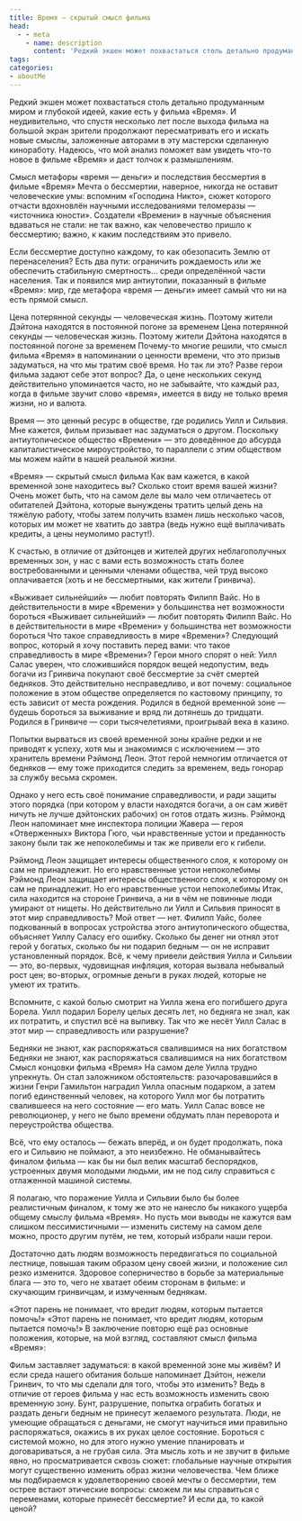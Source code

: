 ```yaml
---
title: Время — скрытый смысл фильма
head:
  - - meta
    - name: description
      content: 'Редкий экшен может похвастаться столь детально продуманным миром и глубокой идеей, какие есть у фильма'
tags:
categories:
- aboutMe
---
```


Редкий экшен может похвастаться столь детально продуманным миром и глубокой идеей, какие есть у фильма «Время». И неудивительно, что спустя несколько лет после выхода фильма на большой экран зрители продолжают пересматривать его и искать новые смыслы, заложенные авторами в эту мастерски сделанную киноработу. Надеюсь, что мой анализ поможет вам увидеть что-то новое в фильме «Время» и даст толчок к размышлениям.



Смысл метафоры «время — деньги» и последствия бессмертия в фильме «Время»
Мечта о бессмертии, наверное, никогда не оставит человеческие умы: вспомним «Господина Никто», сюжет которого отчасти вдохновлён научными исследованиями теломеразы — «источника юности». Создатели «Времени» в научные объяснения вдаваться не стали: не так важно, как человечество пришло к бессмертию; важно, к каким последствиям это привело.

Если бессмертие доступно каждому, то как обезопасить Землю от перенаселения? Есть два пути: ограничить рождаемость или же обеспечить стабильную смертность… среди определённой части населения. Так и появился мир антиутопии, показанный в фильме «Время»: мир, где метафора «время — деньги» имеет самый что ни на есть прямой смысл.

Цена потерянной секунды — человеческая жизнь. Поэтому жители Дэйтона находятся в постоянной погоне за временем
Цена потерянной секунды — человеческая жизнь. Поэтому жители Дэйтона находятся в постоянной погоне за временем
Почему-то многие решили, что смысл фильма «Время» в напоминании о ценности времени, что это призыв задуматься, на что мы тратим своё время. Но так ли это? Разве герои фильма задают себе этот вопрос? Да, о цене нескольких секунд действительно упоминается часто, но не забывайте, что каждый раз, когда в фильме звучит слово «время», имеется в виду не только время жизни, но и валюта.

Время — это ценный ресурс в обществе, где родились Уилл и Сильвия. Мне кажется, фильм призывает нас задуматься о другом. Поскольку антиутопическое общество «Времени» — это доведённое до абсурда капиталистическое мироустройство, то параллели с этим обществом мы можем найти в нашей реальной жизни.

«Время» — скрытый смысл фильма
Как вам кажется, в какой временной зоне находитесь вы? Сколько стоит время вашей жизни? Очень может быть, что на самом деле вы мало чем отличаетесь от обитателей Дэйтона, которые вынуждены тратить целый день на тяжёлую работу, чтобы затем получить взамен лишь несколько часов, которых им может не хватить до завтра (ведь нужно ещё выплачивать кредиты, а цены неумолимо растут!).

К счастью, в отличие от дэйтонцев и жителей других неблагополучных временных зон, у нас с вами есть возможность стать более востребованными и ценными членами общества, чей труд высоко оплачивается (хоть и не бессмертными, как жители Гринвича).

«Выживает сильнейший» — любит повторять Филипп Вайс. Но в действительности в мире «Времени» у большинства нет возможности бороться
«Выживает сильнейший» — любит повторять Филипп Вайс. Но в действительности в мире «Времени» у большинства нет возможности бороться
Что такое справедливость в мире «Времени»?
Следующий вопрос, который я хочу поставить перед вами: что такое справедливость в мире «Времени»? Герои много спорят о ней: Уилл Салас уверен, что сложившийся порядок вещей недопустим, ведь богачи из Гринвича покупают своё бессмертие за счёт смертей бедняков. Это действительно несправедливо, и вот почему: социальное положение в этом обществе определяется по кастовому принципу, то есть зависит от места рождения. Родился в бедной временной зоне — будешь бороться за выживание и вряд ли дотянешь до тридцати. Родился в Гринвиче — сори тысячелетиями, проигрывай века в казино.

Попытки вырваться из своей временной зоны крайне редки и не приводят к успеху, хотя мы и знакомимся с исключением — это хранитель времени Рэймонд Леон. Этот герой немногим отличается от бедняков — ему тоже приходится следить за временем, ведь гонорар за службу весьма скромен.

Однако у него есть своё понимание справедливости, и ради защиты этого порядка (при котором у власти находятся богачи, а он сам живёт ничуть не лучше дэйтонских рабочих) он готов отдать жизнь. Рэймонд Леон напоминает мне инспектора полиции Жавера — героя «Отверженных» Виктора Гюго, чьи нравственные устои и преданность закону были так же непоколебимы и так же привели его к гибели.

Рэймонд Леон защищает интересы общественного слоя, к которому он сам не принадлежит. Но его нравственные устои непоколебимы
Рэймонд Леон защищает интересы общественного слоя, к которому он сам не принадлежит. Но его нравственные устои непоколебимы
Итак, сила находится на стороне Гринвича, а ни в чём не повинные люди умирают от нищеты. Но действительно ли Уилл и Сильвия приносят в этот мир справедливость? Мой ответ — нет. Филипп Уайс, более подкованный в вопросах устройства этого антиутопического общества, объясняет Уиллу Саласу его ошибку. Сколько бы денег ни отнял этот герой у богатых, сколько бы ни подарил бедным — он не исправит установленный порядок. Всё, к чему привели действия Уилла и Сильвии — это, во-первых, чудовищная инфляция, которая вызвала небывалый рост цен; во-вторых, огромные деньги в руках людей, которые не умеют их тратить.

Вспомните, с какой болью смотрит на Уилла жена его погибшего друга Борела. Уилл подарил Борелу целых десять лет, но бедняга не знал, как их потратить, и спустил всё на выпивку.  Так что же несёт Уилл Салас в этот мир — справедливость или разрушение?

Бедняки не знают, как распоряжаться свалившимся на них богатством
Бедняки не знают, как распоряжаться свалившимся на них богатством
Смысл концовки фильма «Время»
На самом деле Уилла трудно упрекнуть. Он стал заложником обстоятельств: разочаровавшийся в жизни Генри Гамильтон наградил Уилла опасным подарком, а затем погиб единственный человек, на которого Уилл мог бы потратить свалившееся на него состояние — его мать. Уилл Салас вовсе не революционер, у него не было времени обдумать план переворота и переустройства общества.

Всё, что ему осталось — бежать вперёд, и он будет продолжать, пока его и Сильвию не поймают, а это неизбежно. Не обманывайтесь финалом фильма — как бы ни был велик масштаб беспорядков, устроенных двумя молодыми людьми, им не под силу справиться с отлаженной машиной системы.

Я полагаю, что поражение Уилла и Сильвии было бы более реалистичным финалом, к тому же это не нанесло бы никакого ущерба общему смыслу фильма «Время». Но пусть мои выводы не кажутся вам слишком пессимистичными — изменить систему на самом деле можно, просто другим путём, не тем, который избрали наши герои.

Достаточно дать людям возможность передвигаться по социальной лестнице, повышая таким образом цену своей жизни, и положение сил резко изменится. Здоровое соперничество в борьбе за материальные блага — это то, чего не хватает обеим сторонам в фильме: и скучающим гринвичцам, и измученным беднякам.

«Этот парень не понимает, что вредит людям, которым пытается помочь!»
«Этот парень не понимает, что вредит людям, которым пытается помочь!»
В заключение повторю ещё раз основные положения, которые, на мой взгляд, составляют смысл фильма «Время»:

Фильм заставляет задуматься: в какой временной зоне мы живём? И если среда нашего обитания больше напоминает Дэйтон, нежели Гринвич, то что мы сделали для того, чтобы это изменить? Ведь в отличие от героев фильма у нас есть возможность изменить свою временную зону.
Бунт, разрушение, попытка ограбить богатых и раздать деньги бедным не принесут желаемого результата. Люди, не умеющие обращаться с деньгами, не смогут научиться ими правильно распоряжаться, окажись в их руках целое состояние. Бороться с системой можно, но для этого нужно умение планировать и договариваться, а не грубая сила.
Эта мысль хоть и не звучит в фильме явно, но просматривается сквозь сюжет: глобальные научные открытия могут существенно изменить образ жизни человечества. Чем ближе мы подбираемся к удовлетворению своей мечты о бессмертии, тем острее встают этические вопросы: сможем ли мы справиться с переменами, которые принесёт бессмертие? И если да, то какой ценой?
